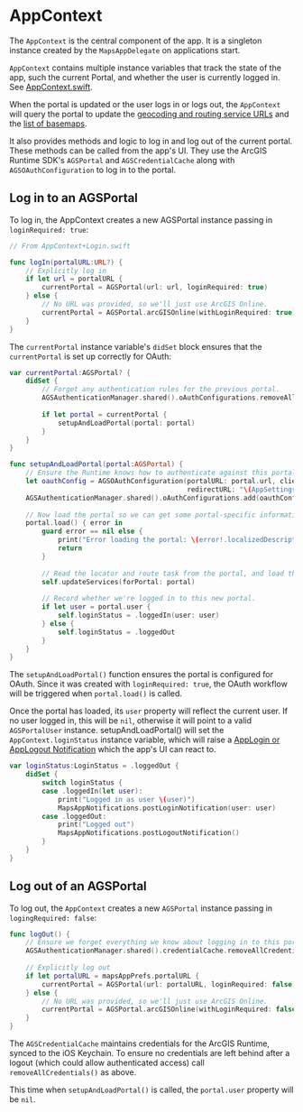 # AppContext

The `AppContext` is the central component of the app. It is a singleton instance created by the `MapsAppDelegate` on applications start.

`AppContext` contains multiple instance variables that track the state of the app, such the current Portal, and whether the user is currently logged in. See [AppContext.swift](AppContext.swift).

When the portal is updated or the user logs in or logs out, the `AppContext` will query the portal to update the [geocoding and routing service URLs](AppContext+PortalServices.swift) and the [list of basemaps](AppContext+PortalServices.swift#L42).

It also provides methods and logic to log in and log out of the current portal. These methods can be called from the app's UI. They use the ArcGIS Runtime SDK's `AGSPortal` and `AGSCredentialCache` along with `AGSOAuthConfiguration` to log in to the portal.

## Log in to an AGSPortal
To log in, the AppContext creates a new AGSPortal instance passing in `loginRequired: true`:

``` Swift
// From AppContext+Login.swift

func logIn(portalURL:URL?) {
    // Explicitly log in
    if let url = portalURL {
        currentPortal = AGSPortal(url: url, loginRequired: true)
    } else {
        // No URL was provided, so we'll just use ArcGIS Online.
        currentPortal = AGSPortal.arcGISOnline(withLoginRequired: true)
    }
}
```

The `currentPortal` instance variable's `didSet` block ensures that the `currentPortal` is set up correctly for OAuth:

``` Swift
var currentPortal:AGSPortal? {
    didSet {
        // Forget any authentication rules for the previous portal.
        AGSAuthenticationManager.shared().oAuthConfigurations.removeAllObjects()
        
        if let portal = currentPortal {
            setupAndLoadPortal(portal: portal)
        }
    }
}

func setupAndLoadPortal(portal:AGSPortal) {
    // Ensure the Runtime knows how to authenticate against this portal should the need arise.
    let oauthConfig = AGSOAuthConfiguration(portalURL: portal.url, clientID: AppSettings.clientID,
                                            redirectURL: "\(AppSettings.appSchema)://\(AppSettings.authURLPath)")
    AGSAuthenticationManager.shared().oAuthConfigurations.add(oauthConfig)
    
    // Now load the portal so we can get some portal-specific information from it.
    portal.load() { error in
        guard error == nil else {
            print("Error loading the portal: \(error!.localizedDescription)")
            return
        }
        
        // Read the locator and route task from the portal, and load the basemaps group.
        self.updateServices(forPortal: portal)
        
        // Record whether we're logged in to this new portal.
        if let user = portal.user {
            self.loginStatus = .loggedIn(user: user)
        } else {
            self.loginStatus = .loggedOut
        }
    }
}
```

The `setupAndLoadPortal()` function ensures the portal is configured for OAuth. Since it was created with `loginRequired: true`, the OAuth workflow will be triggered when `portal.load()` is called.

Once the portal has loaded, its `user` property will reflect the current user. If no user logged in, this will be `nil`, otherwise it will point to a valid `AGSPortalUser` instance. setupAndLoadPortal() will set the `AppContext.loginStatus` instance variable, which will raise a [AppLogin or AppLogout Notification](/maps-app-ios/Maps%20App/App%20Notifications) which the app's UI can react to.

``` Swift
var loginStatus:LoginStatus = .loggedOut {
    didSet {
        switch loginStatus {
        case .loggedIn(let user):
            print("Logged in as user \(user)")
            MapsAppNotifications.postLoginNotification(user: user)
        case .loggedOut:
            print("Logged out")
            MapsAppNotifications.postLogoutNotification()
        }
    }
}
```

## Log out of an AGSPortal
To log out, the `AppContext` creates a new `AGSPortal` instance passing in `logingRequired: false`:

``` Swift
func logOut() {
    // Ensure we forget everything we know about logging in to this portal.
    AGSAuthenticationManager.shared().credentialCache.removeAllCredentials()
    
    // Explicitly log out
    if let portalURL = mapsAppPrefs.portalURL {
        currentPortal = AGSPortal(url: portalURL, loginRequired: false)
    } else {
        // No URL was provided, so we'll just use ArcGIS Online.
        currentPortal = AGSPortal.arcGISOnline(withLoginRequired: false)
    }
}
```

The `AGSCredentialCache` maintains credentials for the ArcGIS Runtime, synced to the iOS Keychain. To ensure no credentials are left behind after a logout (which could allow authenticated access) call `removeAllCredentials()` as above.

This time when `setupAndLoadPortal()` is called, the `portal.user` property will be `nil`.